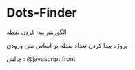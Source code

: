 # Dots-Finder
الگوریتم پیدا کردن نفطه


پروژه پیدا کردن تعداد نقطه بر اساس متن ورودی


چالش : @javascript.front
